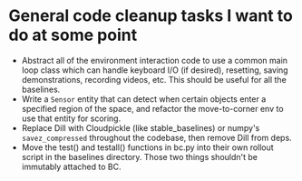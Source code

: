 # General code cleanup tasks I want to do at some point

- Abstract all of the environment interaction code to use a common main loop
  class which can handle keyboard I/O (if desired), resetting, saving
  demonstrations, recording videos, etc. This should be useful for all the
  baselines.
- Write a `Sensor` entity that can detect when certain objects enter a specified
  region of the space, and refactor the move-to-corner env to use that entity
  for scoring.
- Replace Dill with Cloudpickle (like stable_baselines) or numpy's
  `savez_compressed` throughout the codebase, then remove Dill from deps.
- Move the test() and testall() functions in bc.py into their own rollout script
  in the baselines directory. Those two things shouldn't be immutably attached
  to BC.

